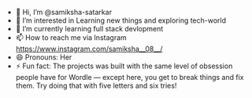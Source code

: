 - 👋 Hi, I’m @samiksha-satarkar
- 👀 I’m interested in Learning new things and exploring tech-world
- 🌱 I’m currently learning full stack devlopment
- 📫 How to reach me via Instagram https://www.instagram.com/samiksha__08__/
- 😄 Pronouns: Her
- ⚡ Fun fact: The projects was built with the same level of obsession people have for Wordle — except here, you get to break things and fix them. Try doing that with five letters and six tries!

<!---
samiksha-satarkar/samiksha-satarkar is a ✨ special ✨ repository because its `README.md` (this file) appears on your GitHub profile.
You can click the Preview link to take a look at your changes.
--->
